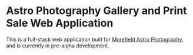 # Astro Photography Gallery and Print Sale Web Application
This is a full-stack web application built for [Morefield Astro Photography](https://www.instagram.com/morefield/), and is currently in pre-alpha development.
